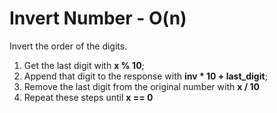 # Invert Number - O(n)

Invert the order of the digits.

1. Get the last digit with __x % 10__;
2. Append that digit to the response with __inv * 10 + last_digit__;
3. Remove the last digit from the original number with __x / 10__
4. Repeat these steps until __x == 0__